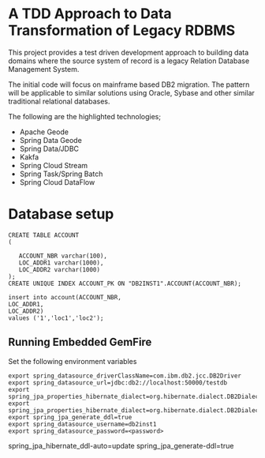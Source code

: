 
# A TDD Approach to Data Transformation of Legacy RDBMS

This project provides a test driven development approach to building
data domains where the source system of record is a legacy Relation Database
Management System.

The initial code will focus on mainframe based DB2 migration.
The pattern will be applicable to similar solutions using 
Oracle, Sybase and other similar traditional relational databases.

The following are the highlighted technologies;

- Apache Geode
- Spring Data Geode
- Spring Data/JDBC
- Kakfa
- Spring Cloud Stream
- Spring Task/Spring Batch
- Spring Cloud DataFlow

# Database setup

```postgres-sql
CREATE TABLE ACCOUNT
(

   ACCOUNT_NBR varchar(100),
   LOC_ADDR1 varchar(1000),
   LOC_ADDR2 varchar(1000)
);
CREATE UNIQUE INDEX ACCOUNT_PK ON "DB2INST1".ACCOUNT(ACCOUNT_NBR);

insert into account(ACCOUNT_NBR,
LOC_ADDR1,
LOC_ADDR2)
values ('1','loc1','loc2');
```


## Running Embedded GemFire

Set the following environment variables 

```shell script
export spring_datasource_driverClassName=com.ibm.db2.jcc.DB2Driver
export spring_datasource_url=jdbc:db2://localhost:50000/testdb
export spring_jpa_properties_hibernate_dialect=org.hibernate.dialect.DB2Dialect 
export spring_jpa_properties_hibernate_dialect=org.hibernate.dialect.DB2Dialect 
export spring_jpa_generate_ddl=true
export spring_datasource_username=db2inst1
export spring_datasource_password=<password>

```


spring_jpa_hibernate_ddl-auto=update
spring_jpa_generate-ddl=true